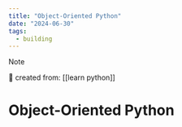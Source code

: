 ```yaml
---
title: "Object-Oriented Python"
date: "2024-06-30"
tags:
  - building
---
```


> [!NOTE]
> 🌱 created from: [[learn python]]

# Object-Oriented Python
